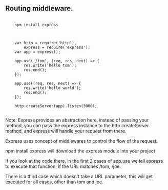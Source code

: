 ## Routing middleware.

<pre><code>
    npm install express

</code></pre>

<pre><code>
    var http = require('http'),
    	express = require('express');
    var app = express();

    app.use('/tom', (req, res, next) => {
    	res.write('hello tom');
		res.end();
    });

    app.use((req, res, next) => {
    	res.write('hello world');
		res.end();
    });
    
	http.createServer(app).listen(3000);

</code></pre>

Note:
Express provides an abstraction here. instead of passing your method, you can pass the express instance to the http createServer method, and express will handle your request from there.

Express uses concept of middlewares to control the flow of the request.

npm install express will download the express module into your project

If you look at the code there, in the first 2 cases of app.use we tell express to execute that function, if the URL matches /tom, /joe.

There is a third case which doesn't take a URL parameter, this will get executed for all cases, other than tom and joe.